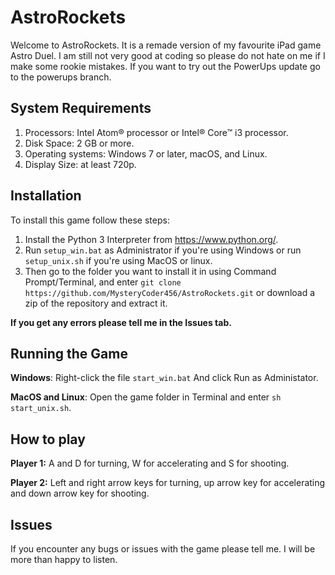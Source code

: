 # AstroRockets

Welcome to AstroRockets. It is a remade version of my favourite iPad game Astro Duel. I am still not very good at coding so please do not hate on me if I make some rookie mistakes. If you want to try out the PowerUps update go to the powerups branch.

## System Requirements

  1. Processors: Intel Atom® processor or Intel® Core™ i3 processor.
  2. Disk Space: 2 GB or more.
  3. Operating systems: Windows 7 or later, macOS, and Linux.
  4. Display Size: at least 720p.

## Installation

To install this game follow these steps:

  1. Install the Python 3 Interpreter from <https://www.python.org/>.
  2. Run `setup_win.bat` as Administrator if you're using Windows or run `setup_unix.sh` if you're using MacOS or linux.
  3. Then go to the folder you want to install it in using Command Prompt/Terminal, and enter `git clone https://github.com/MysteryCoder456/AstroRockets.git` or download a zip of the repository and extract it.

**If you get any errors please tell me in the Issues tab.**

## Running the Game

**Windows**:
Right-click the file `start_win.bat` And click Run as Administator.

**MacOS and Linux**:
Open the game folder in Terminal and enter `sh start_unix.sh`.

## How to play

**Player 1:**
A and D for turning, W for accelerating and S for shooting.

**Player 2:**
Left and right arrow keys for turning, up arrow key for accelerating and down arrow key for shooting.

## Issues

If you encounter any bugs or issues with the game please tell me. I will be more than happy to listen.
